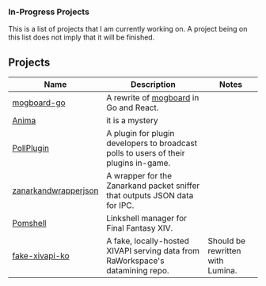 ### In-Progress Projects
This is a list of projects that I am currently working on. A project being on this list does not imply that it will be finished.

## Projects
Name|Description|Notes
---|---|---
[mogboard-go](https://github.com/Universalis-FFXIV/mogboard-go)|A rewrite of [mogboard](https://github.com/Universalis-FFXIV/mogboard) in Go and React.|
[Anima](https://github.com/karashiiro/Anima)|it is a mystery|
[PollPlugin](https://github.com/karashiiro/PollPlugin)|A plugin for plugin developers to broadcast polls to users of their plugins in-game.|
[zanarkandwrapperjson](https://github.com/karashiiro/zanarkandwrapperjson)|A wrapper for the Zanarkand packet sniffer that outputs JSON data for IPC.|
[Pomshell](https://github.com/karashiiro/Pomshell)|Linkshell manager for Final Fantasy XIV.|
[fake-xivapi-ko](https://github.com/karashiiro/fake-xivapi-ko)|A fake, locally-hosted XIVAPI serving data from RaWorkspace's datamining repo.|Should be rewritten with Lumina.
